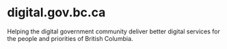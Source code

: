 # digital.gov.bc.ca
Helping the digital government community deliver better digital services for the people and priorities of British Columbia.
